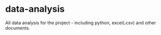 # data-analysis
All data analysis for the project - including python, excel(.csv) and other documents.
